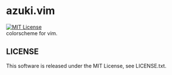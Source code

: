 # azuki.vim
[![MIT License](http://img.shields.io/badge/license-MIT-blue.svg?style=flat)](LICENSE.txt)   
colorscheme for vim.
## LICENSE
This software is released under the MIT License, see LICENSE.txt.

